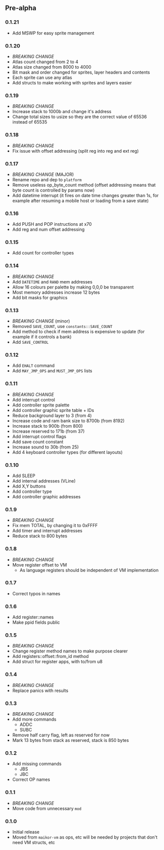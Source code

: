 ## Pre-alpha

### 0.1.21
- Add MSWP for easy sprite management

### 0.1.20
- *BREAKING CHANGE*
- Atlas count changed from 2 to 4
- Atlas size changed from 8000 to 4000
- Bit mask and order changed for sprites, layer headers and contents
- Each sprite can use any atlas
- Add structs to make working with sprites and layers easier

### 0.1.19
- *BREAKING CHANGE*
- Increase stack to 1000b and change it's address
- Change total sizes to usize so they are the correct value of 65536 instead of 65535

### 0.1.18
- *BREAKING CHANGE*
- Fix issue with offset addressing (split reg into reg and ext reg)

### 0.1.17
- *BREAKING CHANGE* (MAJOR)
- Rename repo and dep to `platform`
- Remove useless op_byte_count method (offset addressing means that byte count is controlled by params now)
- Add datetime interrupt (it fires on date time changes greater than 1s, for example after resuming a mobile host or loading from a save state)

### 0.1.16
- Add PUSH and POP instructions at x70
- Add reg and num offset addressing

### 0.1.15
- Add count for controller types

### 0.1.14
- *BREAKING CHANGE*
- Add `DATETIME` and `RAND` mem addresses
- Allow 16 colours per palette by making 0,0,0 be transparent
- Most memory addresses increase 12 bytes
- Add bit masks for graphics

### 0.1.13
- *BREAKING CHANGE* (minor)
- Removed `SAVE_COUNT`, use `constants::SAVE_COUNT`
- Add method to check if mem address is expensive to update (for example if it controls a bank)
- Add `SAVE_CONTROL` 

### 0.1.12

- Add `EHALT` command
- Add `MAY_JMP_OPS` and `MUST_JMP_OPS` lists

### 0.1.11

- *BREAKING CHANGE*
- Add interrupt control
- Add controller sprite palette
- Add controller graphic sprite table + IDs
- Reduce background layer to 3 (from 4)
- Increase code and ram bank size to 8700b (from 8192)
- Increase stack to 900b (from 800)
- Increase reserved to 171b (from 37)
- Add interrupt control flags
- Add save count constant
- Increase sound to 30b (from 25)
- Add 4 keyboard controller types (for different layouts)

### 0.1.10

- Add SLEEP
- Add internal addresses (VLine)
- Add X,Y buttons
- Add controller type
- Add controller graphic addresses

### 0.1.9

- *BREAKING CHANGE*
- Fix mem TOTAL, by changing it to 0xFFFF 
- Add timer and interrupt addresses
- Reduce stack to 800 bytes

### 0.1.8

- *BREAKING CHANGE*
- Move register offset to VM
  - As language registers should be independent of VM implementation

### 0.1.7

- Correct typos in names

### 0.1.6

- Add register::names
- Make ppid fields public

### 0.1.5

- *BREAKING CHANGE*
- Change register method names to make purpose clearer
- Add registers::offset::from_id method
- Add struct for register apps, with to/from u8

### 0.1.4

- *BREAKING CHANGE*
- Replace panics with results

### 0.1.3

- *BREAKING CHANGE*
- Add more commands
  - ADDC
  - SUBC
- Remove half carry flag, left as reserved for now
- Mark 13 bytes from stack as reserved, stack is 850 bytes

### 0.1.2

- Add missing commands   
  - JBS
  - JBC
- Correct OP names

### 0.1.1

- *BREAKING CHANGE*
- Move code from unnecessary `mod`

### 0.1.0

- Initial release
- Moved from `maikor-vm` as ops, etc will be needed by projects that don't need VM structs, etc